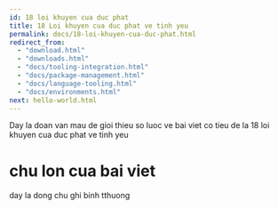 ```yaml
---
id: 18 loi khuyen cua duc phat
title: 18 Loi khuyen cua duc phat ve tinh yeu
permalink: docs/18-loi-khuyen-cua-duc-phat.html
redirect_from:
  - "download.html"
  - "downloads.html"
  - "docs/tooling-integration.html"
  - "docs/package-management.html"
  - "docs/language-tooling.html"
  - "docs/environments.html"
next: hello-world.html
---
```


Day la doan van mau de gioi thieu so luoc ve bai viet co tieu de la 18 loi khuyen cua duc phat ve tinh yeu

# chu lon cua bai viet

day la dong chu ghi binh tthuong

